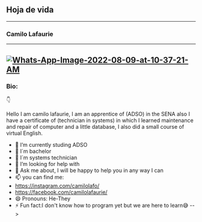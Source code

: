 ## Hoja de vida 
------------------------------------------------
### Camilo Lafaurie
----
<a href="https://ibb.co/pdgJtR3"><img src="https://i.ibb.co/pdgJtR3/Whats-App-Image-2022-08-09-at-10-37-21-AM.jpg" alt="Whats-App-Image-2022-08-09-at-10-37-21-AM" border="0"></a>
----
### Bio:
👇

Hello I am camilo lafaurie, I am an apprentice of (ADSO) in the SENA also I have a certificate of (technician in systems) in which I learned maintenance and repair of computer and a little database, I also did a small course of virtual English.


- 🌱 I’m currently studing ADSO
- 👯 I´m bachelor
- 👯 I´m systems technician
- 🤔 I’m looking for help with
- 💬 Ask me about, I will be happy to help you in any way I can
- 📫 you can find me:
- https://instagram.com/camilolafo/
- https://facebook.com/camilolafaurie/
- 😄 Pronouns: He-They
- ⚡ Fun fact:I don't know how to program yet but we are here to learn😅
-->
